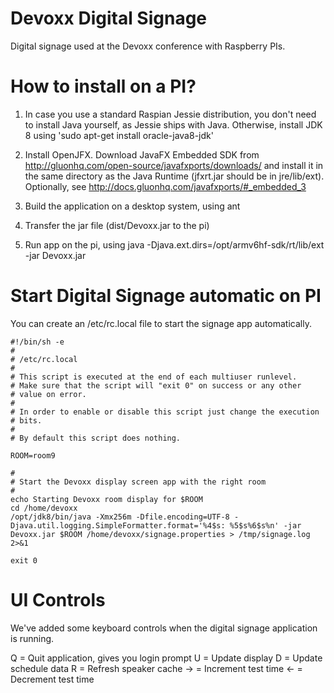 # Devoxx Digital Signage
Digital signage used at the Devoxx conference with Raspberry PIs. 


# How to install on a PI?

1. In case you use a standard Raspian Jessie distribution, you don't need to install Java yourself, as Jessie ships with Java. Otherwise, install JDK 8 using 'sudo apt-get install oracle-java8-jdk'

2. Install OpenJFX. Download JavaFX Embedded SDK from http://gluonhq.com/open-source/javafxports/downloads/ and install it in the same directory as the Java Runtime (jfxrt.jar should be in jre/lib/ext). Optionally, see http://docs.gluonhq.com/javafxports/#_embedded_3

3. Build the application on a desktop system, using ant 

4. Transfer the jar file (dist/Devoxx.jar to the pi) 

3. Run app on the pi, using 
java -Djava.ext.dirs=/opt/armv6hf-sdk/rt/lib/ext -jar Devoxx.jar


# Start Digital Signage automatic on PI

You can create an /etc/rc.local file to start the signage app automatically.

```
#!/bin/sh -e
#
# /etc/rc.local
#
# This script is executed at the end of each multiuser runlevel.
# Make sure that the script will "exit 0" on success or any other
# value on error.
#
# In order to enable or disable this script just change the execution
# bits.
#
# By default this script does nothing.

ROOM=room9

#
# Start the Devoxx display screen app with the right room
#
echo Starting Devoxx room display for $ROOM
cd /home/devoxx
/opt/jdk8/bin/java -Xmx256m -Dfile.encoding=UTF-8 -Djava.util.logging.SimpleFormatter.format='%4$s: %5$s%6$s%n' -jar Devoxx.jar $ROOM /home/devoxx/signage.properties > /tmp/signage.log 2>&1

exit 0
```

# UI Controls

We've added some keyboard controls when the digital signage application is running.

Q = Quit application, gives you login prompt
U = Update display
D = Update schedule data
R = Refresh speaker cache
-> = Increment test time
<- = Decrement test time